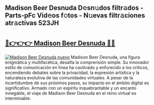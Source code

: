 ## Madison Beer Desnuda D𝚎sn𝚞dos filtr𝚊dos - Parts-pFc Vid𝚎os f𝚘tos - N𝚞evas filtr𝚊ciones atr𝚊ctivas 523JH

# <h2><a href="http://mb7um1r.tromn.icu/?c=Madison+Beer+Desnuda">🔗👉👉👉 Madison Beer Desnuda 🔗🔗</a></h2>

[![Madison Beer Desnuda nuevo](https://i.imgur.com/pEAQMta.gif)](http://mb7um1r.tromn.icu/?c=Madison+Beer+Desnuda)
Madison Beer Desnuda, una figura enigmática y multifacética, desafía la comprensión simple. Su innovador estilo de comunicación en línea ha cautivado y enfurecido a los críticos, encendiendo debates sobre la privacidad, la expresión artística y la naturaleza evolutiva de las comunidades virtuales. A pesar de la incertidumbre de sus próximos pasos, su impacto en el ámbito digital es significativo. Armado con un espíritu inquebrantable y un encanto innegable, el viaje de Madison Beer Desnuda en el reino virtual es interminable.
